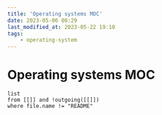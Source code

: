 ```yaml
---
title: 'Operating systems MOC'
date: 2023-05-06 00:29
last_modified_at: 2023-05-22 19:10
tags:
    - operating-system
---
```


# Operating systems MOC

```dataview
list
from [[]] and !outgoing([[]])
where file.name != "README"
```
